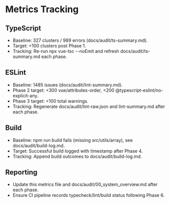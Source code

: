 # Metrics Tracking

## TypeScript

- Baseline: 327 clusters / 989 errors (docs/audit/ts-summary.md).
- Target: <100 clusters post Phase 1.
- Tracking: Re-run npx vue-tsc --noEmit and refresh docs/audit/ts-summary.md each phase.

## ESLint

- Baseline: 1485 issues (docs/audit/lint-summary.md).
- Phase 2 target: <300 vue/attributes-order, <200 @typescript-eslint/no-explicit-any.
- Phase 3 target: <100 total warnings.
- Tracking: Regenerate docs/audit/lint-raw.json and lint-summary.md after each phase.

## Build

- Baseline: npm run build fails (missing src/utils/array), see docs/audit/build-log.md.
- Target: Successful build logged with timestamp after Phase 4.
- Tracking: Append build outcomes to docs/audit/build-log.md.

## Reporting

- Update this metrics file and docs/audit/00_system_overview.md after each phase.
- Ensure CI pipeline records typecheck/lint/build status following Phase 6.
